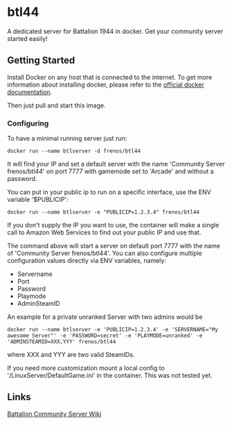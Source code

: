 # btl44
A dedicated server for Battalion 1944 in docker.
Get your community server started easily!

## Getting Started

Install Docker on any host that is connected to the internet.
To get more information about installing docker, please refer to the [official docker documentation](https://docs.docker.com/install/).

Then just pull and start this image.

### Configuring

To have a minimal running server just run:
```
docker run --name btlserver -d frenos/btl44
```
It will find your IP and set a default server with the name 'Community Server frenos/btl44' on port 7777 with gamemode set to 'Arcade' and without a password.

You can put in your public ip to run on a specific interface, use the ENV variable '$PUBLICIP':
```
docker run --name btlserver -e "PUBLICIP=1.2.3.4" frenos/btl44
```
If you don't supply the IP you want to use, the container will make a single call to Amazon Web Services to find out your public IP and use that.

The command above will start a server on default port 7777 with the name of 'Community Server frenos/btl44'.
You can also configure multiple configuration values directly via ENV variables, namely:
- Servername
- Port
- Password
- Playmode
- AdminSteamID

An example for a private unranked Server with two admins would be
```
docker run --name btlserver -e 'PUBLICIP=1.2.3.4' -e 'SERVERNAME="My awesome Server"' -e 'PASSWORD=secret' -e 'PLAYMODE=unranked' -e 'ADMINSTEAMID=XXX,YYY' frenos/btl44
```

where XXX and YYY are two valid SteamIDs.

If you need more customization mount a local config to '/LinuxServer/DefaultGame.ini' in the container. This was not tested yet.

## Links
[Battalion Community Server Wiki](http://wiki.battaliongame.com)
